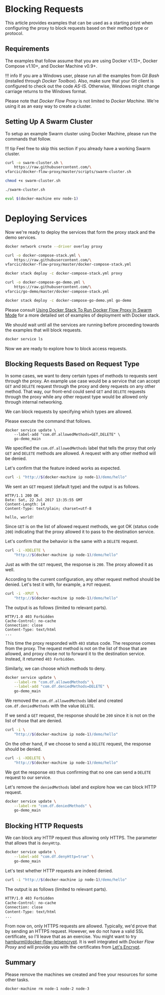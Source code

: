 # Blocking Requests

This article provides examples that can be used as a starting point when configuring the proxy to block requests based on their method type or protocol.

## Requirements

The examples that follow assume that you are using Docker v1.13+, Docker Compose v1.10+, and Docker Machine v0.9+.

!!! info
	If you are a Windows user, please run all the examples from *Git Bash* (installed through *Docker Toolbox*). Also, make sure that your Git client is configured to check out the code *AS-IS*. Otherwise, Windows might change carriage returns to the Windows format.

Please note that *Docker Flow Proxy* is not limited to *Docker Machine*. We're using it as an easy way to create a cluster.

## Setting Up A Swarm Cluster

To setup an example Swarm cluster using Docker Machine, please run the commands that follow.

!!! tip
	Feel free to skip this section if you already have a working Swarm cluster.

```bash
curl -o swarm-cluster.sh \
    https://raw.githubusercontent.com/\
vfarcic/docker-flow-proxy/master/scripts/swarm-cluster.sh

chmod +x swarm-cluster.sh

./swarm-cluster.sh

eval $(docker-machine env node-1)
```

# Deploying Services

Now we're ready to deploy the services that form the proxy stack and the demo services.

```bash
docker network create --driver overlay proxy

curl -o docker-compose-stack.yml \
    https://raw.githubusercontent.com/\
vfarcic/docker-flow-proxy/master/docker-compose-stack.yml

docker stack deploy -c docker-compose-stack.yml proxy

curl -o docker-compose-go-demo.yml \
    https://raw.githubusercontent.com/\
vfarcic/go-demo/master/docker-compose-stack.yml

docker stack deploy -c docker-compose-go-demo.yml go-demo
```

Please consult [Using Docker Stack To Run Docker Flow Proxy In Swarm Mode](/swarm-mode-stack/) for a more detailed set of examples of deployment with Docker stack.

We should wait until all the services are running before proceeding towards the examples that will block requests.

```bash
docker service ls
```

Now we are ready to explore how to block access requests.

## Blocking Requests Based on Request Type

In some cases, we want to deny certain types of methods to requests sent through the proxy. An example use case would be a service that can accept `GET` and `DELETE` request through the proxy and deny requests on any other method. That way, our front-end could send `GET` and `DELETE` requests through the proxy while any other request type would be allowed only through internal networking.

We can block requests by specifying which types are allowed.

Please execute the command that follows.

```
docker service update \
    --label-add "com.df.allowedMethods=GET,DELETE" \
    go-demo_main
```

We specified the `com.df.allowedMethods` label that tells the proxy that only `GET` and `DELETE` methods are allowed. A request with any other method will be denied.

Let's confirm that the feature indeed works as expected.

```bash
curl -i "http://$(docker-machine ip node-1)/demo/hello"
```

We sent an `GET` request (default type) and the output is as follows.

```
HTTP/1.1 200 OK
Date: Sat, 22 Jul 2017 13:35:55 GMT
Content-Length: 14
Content-Type: text/plain; charset=utf-8

hello, world!
```

Since `GET` is on the list of allowed request methods, we got OK (status code `200`) indicating that the proxy allowed it to pass to the destination service.

Let's confirm that the behavior is the same with a `DELETE` request.

```bash
curl -i -XDELETE \
    "http://$(docker-machine ip node-1)/demo/hello"
```

Just as with the `GET` request, the response is `200`. The proxy allowed it as well.

According to the current configuration, any other request method should be denied. Let's test it with, for example, a `PUT` request.

```bash
curl -i -XPUT \
    "http://$(docker-machine ip node-1)/demo/hello"
```

The output is as follows (limited to relevant parts).

```
HTTP/1.0 403 Forbidden
Cache-Control: no-cache
Connection: close
Content-Type: text/html
...
```

This time the proxy responded with `403` status code. The response comes from the proxy. The request method is not on the list of those that are allowed, and proxy chose not to forward it to the destination service. Instead, it returned `403 Forbidden`.

Similarly, we can choose which methods to deny.

```bash
docker service update \
    --label-rm "com.df.allowedMethods" \
    --label-add "com.df.deniedMethods=DELETE" \
    go-demo_main
```

We removed the `com.df.allowedMethods` label and created `com.df.deniedMethods` with the value `DELETE`.

If we send a `GET` request, the response should be `200` since it is not on the list of those that are denied.

```bash
curl -i \
    "http://$(docker-machine ip node-1)/demo/hello"
```

On the other hand, if we choose to send a `DELETE` request, the response should be denied.

```bash
curl -i -XDELETE \
    "http://$(docker-machine ip node-1)/demo/hello"
```

We got the response `403` thus confirming that no one can send a `DELETE` request to our service.

Let's remove the `deniedMethods` label and explore how we can block HTTP request.

```bash
docker service update \
    --label-rm "com.df.deniedMethods" \
    go-demo_main
```

## Blocking HTTP Requests

We can block any HTTP request thus allowing only HTTPS. The parameter that allows that is `denyHttp`.

```bash
docker service update \
    --label-add "com.df.denyHttp=true" \
    go-demo_main
```

Let's test whether HTTP requests are indeed denied.

```bash
curl -i "http://$(docker-machine ip node-1)/demo/hello"
```

The output is as follows (limited to relevant parts).

```bash
HTTP/1.0 403 Forbidden
Cache-Control: no-cache
Connection: close
Content-Type: text/html
...
```

From now on, only HTTPS requests are allowed. Typically, we'd prove that by sending an HTTPS request. However, we do not have a valid SSL certificate, so I'll leave that as an exercise. You might want to try [hamburml/docker-flow-letsencrypt](https://github.com/hamburml/docker-flow-letsencrypt). It is well integrated with *Docker Flow Proxy* and will provide you with the certificates from [Let's Encrypt](https://letsencrypt.org/).

## Summary

Please remove the machines we created and free your resources for some other tasks.

```bash
docker-machine rm node-1 node-2 node-3
```